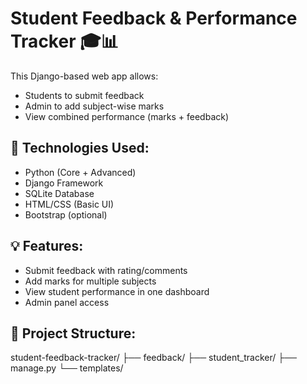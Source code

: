 # Student Feedback & Performance Tracker 🎓📊

This Django-based web app allows:
- Students to submit feedback
- Admin to add subject-wise marks
- View combined performance (marks + feedback)

## 🔧 Technologies Used:
- Python (Core + Advanced)
- Django Framework
- SQLite Database
- HTML/CSS (Basic UI)
- Bootstrap (optional)

## 💡 Features:
- Submit feedback with rating/comments
- Add marks for multiple subjects
- View student performance in one dashboard
- Admin panel access

## 📁 Project Structure:

student-feedback-tracker/
├── feedback/
├── student_tracker/
├── manage.py
└── templates/
